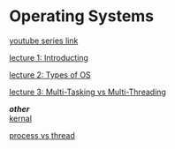 # Operating Systems

[youtube series link](https://www.youtube.com/playlist?list=PLDzeHZWIZsTr3nwuTegHLa2qlI81QweYG)

[lecture 1: Introducting](https://github.com/akn714/operating-system/blob/main/lecture1.md)

[lecture 2: Types of OS](https://github.com/akn714/operating-system/blob/main/lecture2.md)

[lecture 3: Multi-Tasking vs Multi-Threading](https://github.com/akn714/operating-system/blob/main/lecture3.md)

***other***
<br>
[kernal](https://www.geeksforgeeks.org/kernel-in-operating-system/amp/)

[process vs thread](https://www.geeksforgeeks.org/difference-between-process-and-thread/amp/)